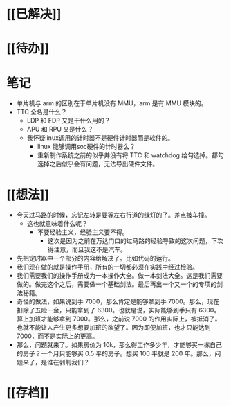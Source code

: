 # [[已解决]]

# [[待办]]

# 笔记
- 单片机与 arm 的区别在于单片机没有 MMU，arm 是有 MMU 模块的。
- TTC 全名是什么？
	- LDP 和 FDP 又是干什么用的？
	- APU 和 RPU 又是什么？
	- 我怀疑linux调用的计时器不是硬件计时器而是软件的。
		- linux 能够调用soc硬件的计时器么？
		- 重新制作系统之前的似乎并没有将 TTC 和 watchdog 给勾选掉。都勾选掉之后似乎会有问题，无法导出硬件文件。

# [[想法]]
- 今天过马路的时候，忘记左转是要等左右行道的绿灯的了。差点被车撞。
	- 这也就意味着什么呢？
		- 不要经验主义，经验主义要不得。
			- 这次是因为之前在万达门口的过马路的经验导致的这次问题，下次得注意，而且我这不是汽车。
- 先把定时器中一个部分的内容给解决了。比如代码的运行。
- 我们现在做的就是操作手册，所有的一切都必须在实践中经过检验。
- 我们需要我们的操作手册成为一本操作大全。做一本剑法大全。这是我们需要做的。做完这个之后，需要做一个基础剑法。最后再出一个又一个的专项的剑法秘籍。
- 奇怪的做法，如果说到手 7000，那么肯定是能够拿到手 7000。那么，现在扣除了五险一金，只能拿到了 6300。也就是说，实际能够到手只有 6300。算上加班才能够拿到 7000。那么，之前说 7000 的作用实际上，被抵消了。也就不能让人产生更多想要加班的欲望了。因为即便加班，也才只能达到 7000，而不是实际上的更高。
- 那么，问题就来了。如果房价为 10k，那么得工作多少年，才能够买一栋自己的房子？一个月只能够买 0.5 平的房子。想买 100 平就是 200 年。那么，问题来了，是谁在剥削我们？
# [[存档]]